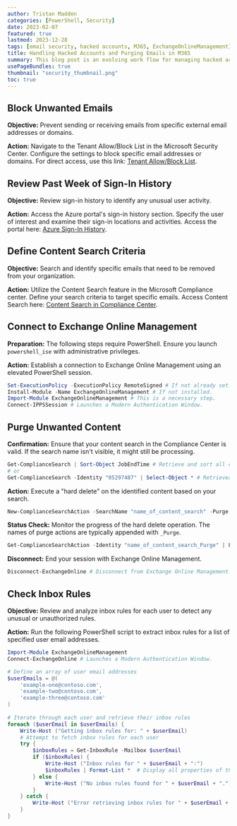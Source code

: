 ```yaml
---
author: Tristan Madden
categories: [PowerShell, Security]
date: 2023-02-07
featured: true
lastmod: 2023-12-28
tags: [email security, hacked accounts, M365, ExchangeOnlineManagement]
title: Handling Hacked Accounts and Purging Emails in M365
summary: This blog post is an evolving work flow for managing hacked accounts using the ExchangeOnlineManagement PowerShell module. I'll share my personal experiences using PowerShell, particularly focusing on remediation techniques like purging phishing emails and securing compromised accounts.
usePageBundles: true
thumbnail: "security_thumbnail.png"
toc: true
---
```


## Block Unwanted Emails

**Objective:** Prevent sending or receiving emails from specific external email addresses or domains.

**Action:** Navigate to the Tenant Allow/Block List in the Microsoft Security Center. Configure the settings to block specific email addresses or domains. For direct access, use this link: [Tenant Allow/Block List](https://security.microsoft.com/tenantAllowBlockList).

## Review Past Week of Sign-In History

**Objective:** Review sign-in history to identify any unusual user activity.

**Action:** Access the Azure portal's sign-in history section. Specify the user of interest and examine their sign-in locations and activities. Access the portal here: [Azure Sign-In History](https://portal.azure.com/#view/Microsoft_AAD_UsersAndTenants/UserManagementMenuBlade/~/SignIns).

## Define Content Search Criteria

**Objective:** Search and identify specific emails that need to be removed from your organization.

**Action:** Utilize the Content Search feature in the Microsoft Compliance center. Define your search criteria to target specific emails. Access Content Search here: [Content Search in Compliance Center](https://compliance.microsoft.com/contentsearchv2?viewid=search).

## Connect to Exchange Online Management

**Preparation:** The following steps require PowerShell. Ensure you launch `powershell_ise` with administrative privileges.

**Action:** Establish a connection to Exchange Online Management using an elevated PowerShell session.

```PowerShell
Set-ExecutionPolicy -ExecutionPolicy RemoteSigned # If not already set.
Install-Module -Name ExchangeOnlineManagement # If not installed.
Import-Module ExchangeOnlineManagement # This is a necessary step.
Connect-IPPSSession # Launches a Modern Authentication Window.
```

## Purge Unwanted Content

**Confirmation:** Ensure that your content search in the Compliance Center is valid. If the search name isn't visible, it might still be processing.

```PowerShell
Get-ComplianceSearch | Sort-Object JobEndTime # Retrieve and sort all compliance searches by job end time.
# or
Get-ComplianceSearch -Identity "05297487" | Select-Object * # Retrieveall stats of only one content search that you know the name of.
```

**Action:** Execute a "hard delete" on the identified content based on your search.

```PowerShell
New-ComplianceSearchAction -SearchName "name_of_content_search" -Purge -PurgeType HardDelete # Perform a hard delete of the search results.
```

**Status Check:** Monitor the progress of the hard delete operation. The names of purge actions are typically appended with `_Purge`.

```PowerShell
Get-ComplianceSearchAction -Identity "name_of_content_search_Purge" | Format-List # Check the status of the purge operation.
```

**Disconnect:** End your session with Exchange Online Management.

```PowerShell
Disconnect-ExchangeOnline # Disconnect from Exchange Online Management.
```

## Check Inbox Rules

**Objective:** Review and analyze inbox rules for each user to detect any unusual or unauthorized rules.

**Action:** Run the following PowerShell script to extract inbox rules for a list of specified user email addresses.

```powershell
Import-Module ExchangeOnlineManagement
Connect-ExchangeOnline # Launches a Modern Authentication Window.

# Define an array of user email addresses
$userEmails = @(
    'example-one@contoso.com',
    'example-two@contoso.com',
    'example-three@contoso.com'
)
 
# Iterate through each user and retrieve their inbox rules
foreach ($userEmail in $userEmails) {
    Write-Host ("Getting inbox rules for: " + $userEmail)
    # Attempt to fetch inbox rules for each user
    try {
        $inboxRules = Get-InboxRule -Mailbox $userEmail
        if ($inboxRules) {
            Write-Host ("Inbox rules for " + $userEmail + ":")
            $inboxRules | Format-List *  # Display all properties of the inbox rules
        } else {
            Write-Host ("No inbox rules found for " + $userEmail + ".")
        }
    } catch {
        Write-Host ("Error retrieving inbox rules for " + $userEmail + ": " + $_.Exception.Message)
    }
}

```